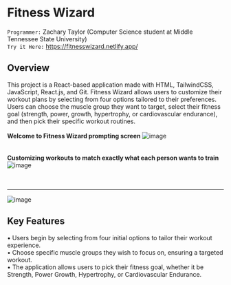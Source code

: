 # Fitness Wizard

`Programmer:` Zachary Taylor (Computer Science student at Middle Tennessee State University) <br>
`Try it Here:` https://fitnesswizard.netlify.app/ 

## Overview

This project is a React-based application made with HTML, TailwindCSS, JavaScript, React.js, and Git. Fitness Wizard allows users to customize their workout plans by selecting from four options tailored to their preferences. Users can choose the muscle group they want to target, select their fitness goal (strength, power, growth, hypertrophy, or cardiovascular endurance), and then pick their specific workout routines.
<br>
<br>
**Welcome to Fitness Wizard prompting screen** 
![image](https://github.com/ZachTaylor2002/Fitness-Wizard/assets/124469454/c2671ba1-b20f-4a3e-88ac-1c126c555eee)
<br>
<br>
<br>
 **Customizing workouts to match exactly what each person wants to train**
![image](https://github.com/ZachTaylor2002/Fitness-Wizard/assets/124469454/ae5dd09f-1734-4aa7-be9a-452a3bdb46ec)
<br>
<br>
<br>
** ** 
![image](https://github.com/ZachTaylor2002/Fitness-Wizard/assets/124469454/7bdfbc60-3fcc-42b1-b928-739acbac62ee)

## Key Features
• Users begin by selecting from four initial options to tailor their workout experience.<br>
• Choose specific muscle groups they wish to focus on, ensuring a targeted workout.<br>
• The application allows users to pick their fitness goal, whether it be Strength, Power Growth, Hypertrophy, or Cardiovascular Endurance.
